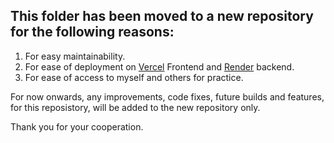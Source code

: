## This folder has been moved to a new repository for the following reasons:
1) For easy maintainability.
2) For ease of deployment on [Vercel](https://vercel.com/) Frontend and [Render](https://render.com/) backend.
3) For ease of access to myself and others for practice.

For now onwards, any improvements, code fixes, future builds and features, for this reposistory, will be added to the new repository only.

Thank you for your cooperation.
